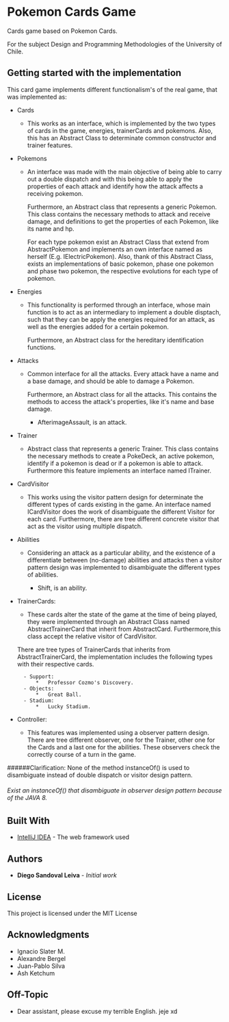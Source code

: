 
# Pokemon Cards Game

Cards game based on Pokemon Cards.

For the subject 
Design and Programming Methodologies  of the University of Chile.

## Getting started with the implementation


This card game implements different functionalism's of the real game, that was implemented as:


* Cards

    * 
      This works as an interface, which is implemented by the two types of cards in the game, energies, trainerCards 
      and pokemons. Also, this has an Abstract Class to determinate common constructor and trainer features.
      


* Pokemons

    * 
       An interface was made with the main objective of being able to carry out a double dispatch and with this being able to apply the
       properties of each attack and identify how the attack affects a receiving pokemon.
        
       Furthermore, an Abstract class that represents a generic Pokemon. This class contains the necessary methods to
       attack and receive damage, and definitions to get the properties of each Pokemon, like its name
       and hp.
       
       For each type pokemon exist an Abstract Class that extend from AbstractPokemon and implements an own interface named
       as herself (E.g. IElectricPokemon). Also, thank of this Abstract Class, exists an implementations of basic pokemon,
       phase one pokemon and phase two pokemon, the respective evolutions for each type of pokemon.
       
       


* Energies

    * 
      This functionality is performed through an interface, whose main function is to act as an intermediary to implement a double disptach, such that they can be
      apply the energies required for an attack, as well as the energies
      added for a certain pokemon.
      
      Furthermore, an Abstract class for the hereditary identification functions.
    
      

* Attacks

    * Common interface for all the attacks. Every attack have a name and a base damage, and should be
      able to damage a Pokemon.
      
      Furthermore, an Abstract class for all the attacks. This contains the methods to access the attack's properties, like
      it's name and base damage.
      
      * AfterimageAssault, is an attack.
      
      

* Trainer
    * Abstract class that represents a generic Trainer. This class contains the necessary methods to
      create a PokeDeck, an active pokemon, identify if a pokemon is dead or if a pokemon is able to attack.
      Furthermore this feature implements an interface named ITrainer. 


* CardVisitor

    * 
      This works using the visitor pattern design for determinate the different types of cards existing in the game.
      An interface named ICardVisitor does the work of disambiguate the different Visitor for each card. Furthermore, there 
      are tree different concrete visitor that act as the visitor using multiple dispatch.
      
* Abilities
    * Considering an attack as a particular ability, and the existence of a differentiate between (no-damage) abilities and
    attacks then a visitor pattern design was implemented to disambiguate the different types of abilities.
    
        * Shift, is an ability.
    
* TrainerCards:
    * These cards alter the state of the game at the time of being played, they were implemented 
    through an Abstract Class named AbstractTrainerCard that inherit from AbstractCard. Furthermore,this class accept
    the relative visitor of CardVisitor.
    
    There are tree types of TrainerCards that inherits from AbstractTrainerCard, the implementation includes the following types with their respective cards.
    
   
        - Support:
            *   Professor Cozmo's Discovery.
        - Objects:
            *   Great Ball.
        - Stadium:
            *   Lucky Stadium.           
     
 * Controller:
    * This features was implemented using a observer pattern design. There are tree different observer, one for the Trainer,
    other one for the Cards and a last one for the abilities. These observers check the correctly course of a turn in the game.       
            

######Clarification: None of the method instanceOf() is used to disambiguate instead of double dispatch or visitor design pattern.
###### Exist an instanceOf() that disambiguate in observer design pattern because of the JAVA 8.

## Built With

* [IntelliJ IDEA](https://www.jetbrains.com/idea/) - The web framework used



## Authors

* **Diego Sandoval Leiva** - *Initial work* 


## License

This project is licensed under the MIT License 

## Acknowledgments
* Ignacio Slater M.
* Alexandre Bergel
* Juan-Pablo Silva
* Ash Ketchum

## Off-Topic
* Dear assistant, please excuse my terrible English. jeje xd

